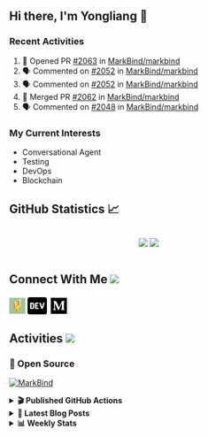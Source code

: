 ## Hi there, I'm Yongliang 👋

### Recent Activities

<!--START_SECTION:activity-->
1. 💪 Opened PR [#2063](https://github.com/MarkBind/markbind/pull/2063) in [MarkBind/markbind](https://github.com/MarkBind/markbind)
2. 🗣 Commented on [#2052](https://github.com/MarkBind/markbind/issues/2052) in [MarkBind/markbind](https://github.com/MarkBind/markbind)
3. 🗣 Commented on [#2052](https://github.com/MarkBind/markbind/issues/2052) in [MarkBind/markbind](https://github.com/MarkBind/markbind)
4. 🎉 Merged PR [#2062](https://github.com/MarkBind/markbind/pull/2062) in [MarkBind/markbind](https://github.com/MarkBind/markbind)
5. 🗣 Commented on [#2048](https://github.com/MarkBind/markbind/issues/2048) in [MarkBind/markbind](https://github.com/MarkBind/markbind)
<!--END_SECTION:activity-->

### My Current Interests

- Conversational Agent
- Testing
- DevOps
- Blockchain

## GitHub Statistics :chart_with_upwards_trend:
<div align="center">
<div style="display: flex; align-items: center; justify-content: center;">

[![](https://github-readme-stats-tlylt.vercel.app/api?username=tlylt&show_icons=true&theme=tokyonight&hide_border=true&locale=en)](https://github.com/tlylt)
[![](https://github-readme-streak-stats.herokuapp.com/?user=tlylt&theme=tokyonight&hide_border=true)](https://github.com/tlylt)
</div>
</div>

## Connect With Me <img src="https://media.giphy.com/media/2wh5K5yE3ulp3xgYcG/giphy-downsized.gif" width="30">

<a href="https://www.yongliangliu.com/" target="_blank"><img align="center" src="static/site-icon.png" alt="yongliangliu.com" height="29" width="29" /></a>
<a href="https://dev.to/tlylt" target="_blank"><img align="center" src="static/dev-badge.svg" alt="dev.to/tlylt" height="35" width="35" /></a>
<a href="https://tlylt.medium.com" target="_blank"><img align="center" src="static/medium.png" alt="tlylt.medium.com" height="35" width="35" /></a>

## Activities <img src="https://media.giphy.com/media/WUlplcMpOCEmTGBtBW/giphy.gif" width="30">

### 🔭 Open Source

[![MarkBind](https://github-readme-stats-tlylt.vercel.app/api/pin/?username=markbind&repo=markbind)](https://github.com/MarkBind/markbind)

<details>
<summary> <b>🎬 Published GitHub Actions </b> </summary>

[![install-graphviz](https://github-readme-stats-tlylt.vercel.app/api/pin/?username=tlylt&repo=install-graphviz)](https://github.com/tlylt/install-graphviz)

[![reposense-action](https://github-readme-stats-tlylt.vercel.app/api/pin/?username=tlylt&repo=reposense-action)](https://github.com/tlylt/reposense-action)

[![markbin-action](https://github-readme-stats-tlylt.vercel.app/api/pin/?username=markbind&repo=markbind-action)](https://github.com/MarkBind/markbind-action)

</details>

<details>
<summary> <b>📕 Latest Blog Posts</b> </summary>

<!-- BLOG-POST-LIST:START -->
- [My Journey into Open Source](https://www.yongliangliu.com/blog/my-journey-into-open-source/)
- [Resources for Orbital CP2106 Independent Software Development Project](https://www.yongliangliu.com/blog/orbital-prep/)
- [A Brief Description of Ransomware Attacks](https://www.yongliangliu.com/blog/ransomware-essay/)
- [End of University Year 3 Sem 1](https://www.yongliangliu.com/blog/end-of-year-3-sem-1/)
- [Repository Pattern, Revisited](https://www.yongliangliu.com/blog/repository-pattern-revisited/)
<!-- BLOG-POST-LIST:END -->

</details>

<details>
<summary> <b>📊 Weekly Stats</b> </summary>

<!--START_SECTION:waka-->
![Code Time](http://img.shields.io/badge/Code%20Time-655%20hrs%2034%20mins-blue)

**🐱 My GitHub Data** 

> 🏆 4,475 Contributions in the Year 2022
 > 
> 📦 331.8 kB Used in GitHub's Storage 
 > 
> 🚫 Not Opted to Hire
 > 
> 📜 139 Public Repositories 
 > 
> 🔑 25 Private Repositories  
 > 
**I'm an Early 🐤** 

```text
🌞 Morning    331 commits    ███████░░░░░░░░░░░░░░░░░░   30.62% 
🌆 Daytime    255 commits    ██████░░░░░░░░░░░░░░░░░░░   23.59% 
🌃 Evening    413 commits    █████████░░░░░░░░░░░░░░░░   38.21% 
🌙 Night      82 commits     ██░░░░░░░░░░░░░░░░░░░░░░░   7.59%

```
📅 **I'm Most Productive on Friday** 

```text
Monday       146 commits    ███░░░░░░░░░░░░░░░░░░░░░░   13.51% 
Tuesday      80 commits     █░░░░░░░░░░░░░░░░░░░░░░░░   7.4% 
Wednesday    161 commits    ███░░░░░░░░░░░░░░░░░░░░░░   14.89% 
Thursday     169 commits    ████░░░░░░░░░░░░░░░░░░░░░   15.63% 
Friday       237 commits    █████░░░░░░░░░░░░░░░░░░░░   21.92% 
Saturday     155 commits    ███░░░░░░░░░░░░░░░░░░░░░░   14.34% 
Sunday       133 commits    ███░░░░░░░░░░░░░░░░░░░░░░   12.3%

```


📊 **This Week I Spent My Time On** 

```text
⌚︎ Time Zone: Asia/Singapore

💬 Programming Languages: 
Markdown                 17 hrs 37 mins      █████████████████████░░░░   85.85% 
JavaScript               1 hr 35 mins        ██░░░░░░░░░░░░░░░░░░░░░░░   7.75% 
TypeScript               55 mins             █░░░░░░░░░░░░░░░░░░░░░░░░   4.52% 
JSON                     17 mins             ░░░░░░░░░░░░░░░░░░░░░░░░░   1.39% 
YAML                     2 mins              ░░░░░░░░░░░░░░░░░░░░░░░░░   0.2%

```


 Last Updated on 30/12/2022 00:36:47 UTC
<!--END_SECTION:waka-->

</details>

